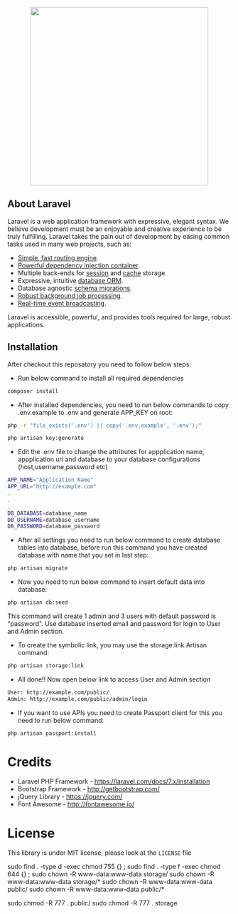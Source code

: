 <p align="center"><img src="https://res.cloudinary.com/dtfbvvkyp/image/upload/v1566331377/laravel-logolockup-cmyk-red.svg" width="400"></p>

## About Laravel

Laravel is a web application framework with expressive, elegant syntax. We believe development must be an enjoyable and creative experience to be truly fulfilling. Laravel takes the pain out of development by easing common tasks used in many web projects, such as:

- [Simple, fast routing engine](https://laravel.com/docs/routing).
- [Powerful dependency injection container](https://laravel.com/docs/container).
- Multiple back-ends for [session](https://laravel.com/docs/session) and [cache](https://laravel.com/docs/cache) storage.
- Expressive, intuitive [database ORM](https://laravel.com/docs/eloquent).
- Database agnostic [schema migrations](https://laravel.com/docs/migrations).
- [Robust background job processing](https://laravel.com/docs/queues).
- [Real-time event broadcasting](https://laravel.com/docs/broadcasting).

Laravel is accessible, powerful, and provides tools required for large, robust applications.

## Installation

After checkout this reposatory you need to follow below steps:

- Run below command to install all required dependencies
``` bash
composer install
```

- After installed dependencies, you need to run below commands to copy .env.example to .env and generate APP_KEY on root: 
``` bash
php -r "file_exists('.env') || copy('.env.example', '.env');"

php artisan key:generate
```

- Edit the .env file to change the attributes for appplication name, appplication url and database to your database configurations (host,username,password etc)
``` bash
APP_NAME="Application Name"
APP_URL="http://example.com"
.
.
.
DB_DATABASE=database_name
DB_USERNAME=database_username
DB_PASSWORD=database_password
```

- After all settings you need to run below command to create database tables into database, before run this command you have created database with name that you set in last step: 
``` bash
php artisan migrate
```

- Now you need to run below command to insert default data into database: 
``` bash
php artisan db:seed
```
This command will create 1 admin and 3 users with default password is "password". Use database inserted email and password for login to User and Admin section.

- To create the symbolic link, you may use the storage:link Artisan command:
``` bash
php artisan storage:link
```

- All done!! Now open below link to access User and Admin section
``` bash
User: http://example.com/public/
Admin: http://example.com/public/admin/login
```
- If you want to use APIs you need to create Passport client for this you need to run below command:
``` bash
php artisan passport:install
```

# Credits
- Laravel PHP Framework - https://laravel.com/docs/7.x/installation
- Bootstrap Framework - http://getbootstrap.com/
- jQuery Library - https://jquery.com/
- Font Awesome - http://fontawesome.io/

# License
This library is under MIT license, please look at the `LICENSE` file

sudo find . -type d -exec chmod 755 {} \;
sudo find . -type f -exec chmod 644 {} \;
sudo chown -R www-data:www-data storage/
sudo chown -R www-data:www-data storage/*
sudo chown -R www-data:www-data public/
sudo chown -R www-data:www-data public/*


sudo chmod -R 777 . public/
sudo chmod -R 777 . storage
